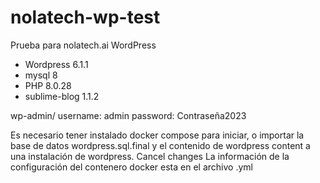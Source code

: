 # nolatech-wp-test
Prueba para nolatech.ai WordPress

- Wordpress 6.1.1
- mysql 8
- PHP 8.0.28
- sublime-blog 1.1.2

wp-admin/
username: admin
password: Contraseña2023

Es necesario tener instalado docker compose para iniciar, o importar la base de datos wordpress.sql.final
y el contenido de wordpress content a una instalación de wordpress.
Cancel changes
La información de la configuración del contenero docker esta en el archivo .yml
